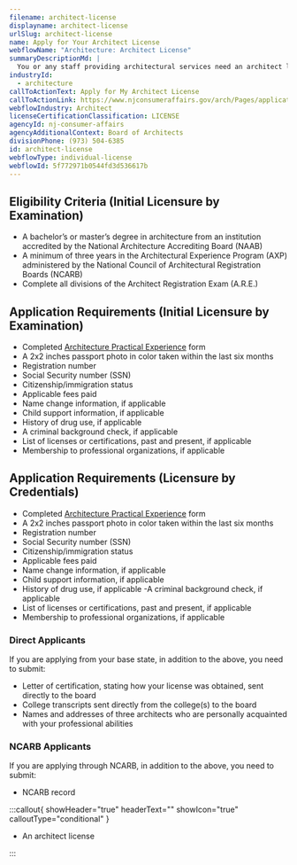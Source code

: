 ```yaml
---
filename: architect-license
displayname: architect-license
urlSlug: architect-license
name: Apply for Your Architect License
webflowName: "Architecture: Architect License"
summaryDescriptionMd: |
  You or any staff providing architectural services need an architect license.
industryId:
  - architecture
callToActionText: Apply for My Architect License
callToActionLink: https://www.njconsumeraffairs.gov/arch/Pages/applications.aspx
webflowIndustry: Architect
licenseCertificationClassification: LICENSE
agencyId: nj-consumer-affairs
agencyAdditionalContext: Board of Architects
divisionPhone: (973) 504-6385
id: architect-license
webflowType: individual-license
webflowId: 5f772971b0544fd3d536617b
---
```


## Eligibility Criteria (Initial Licensure by Examination)

- A bachelor’s or master’s degree in architecture from an institution accredited by the National Architecture Accrediting Board (NAAB)
- A minimum of three years in the Architectural Experience Program (AXP) administered by the National Council of Architectural Registration Boards (NCARB)
- Complete all divisions of the Architect Registration Exam (A.R.E.)

## Application Requirements (Initial Licensure by Examination)

- Completed [Architecture Practical Experience](https://www.njconsumeraffairs.gov/arch/applications/Architecture-Practical-Experience-Form-Full.pdf) form
- A 2x2 inches passport photo in color taken within the last six months
- Registration number
- Social Security number (SSN)
- Citizenship/immigration status
- Applicable fees paid
- Name change information, if applicable
- Child support information, if applicable
- History of drug use, if applicable
- A criminal background check, if applicable
- List of licenses or certifications, past and present, if applicable
- Membership to professional organizations, if applicable

## Application Requirements (Licensure by Credentials)

- Completed [Architecture Practical Experience](https://www.njconsumeraffairs.gov/arch/applications/Architecture-Practical-Experience-Form-Full.pdf) form
- A 2x2 inches passport photo in color taken within the last six months
- Registration number
- Social Security number (SSN)
- Citizenship/immigration status
- Applicable fees paid
- Name change information, if applicable
- Child support information, if applicable
- History of drug use, if applicable -A criminal background check, if applicable
- List of licenses or certifications, past and present, if applicable
- Membership to professional organizations, if applicable

### Direct Applicants

If you are applying from your base state, in addition to the above, you need to submit:

- Letter of certification, stating how your license was obtained, sent directly to the board
- College transcripts sent directly from the college(s) to the board
- Names and addresses of three architects who are personally acquainted with your professional abilities

### NCARB Applicants

If you are applying through NCARB, in addition to the above, you need to submit:

- NCARB record

:::callout{ showHeader="true" headerText="" showIcon="true" calloutType="conditional" }

- An architect license

:::
